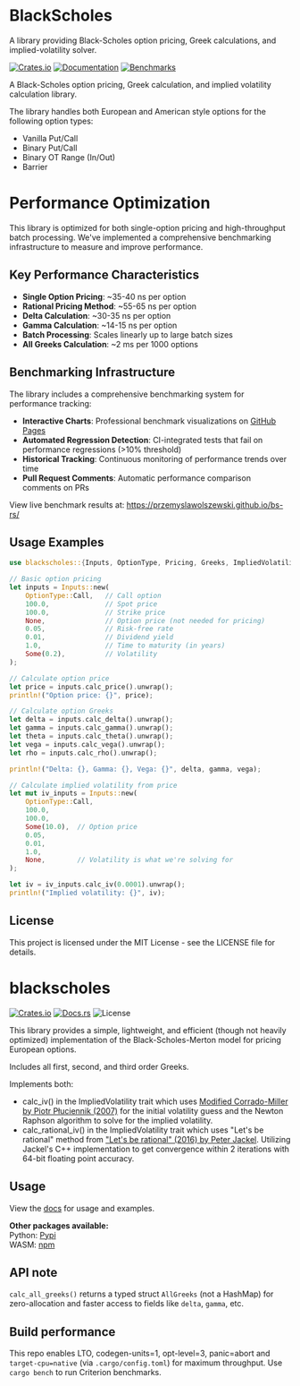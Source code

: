 # BlackScholes
A library providing Black-Scholes option pricing, Greek calculations, and implied-volatility solver.

[![Crates.io](https://img.shields.io/crates/v/blackscholes.svg)](https://crates.io/crates/blackscholes)
[![Documentation](https://docs.rs/blackscholes/badge.svg)](https://docs.rs/blackscholes)
[![Benchmarks](https://img.shields.io/badge/Benchmarks-GitHub%20Pages-blue)](https://przemyslawolszewski.github.io/bs-rs/)

A Black-Scholes option pricing, Greek calculation, and implied volatility calculation library.

The library handles both European and American style options for the following option types:
- Vanilla Put/Call
- Binary Put/Call
- Binary OT Range (In/Out)
- Barrier


# Performance Optimization

This library is optimized for both single-option pricing and high-throughput batch processing. We've implemented a comprehensive benchmarking infrastructure to measure and improve performance.

## Key Performance Characteristics

- **Single Option Pricing**: ~35-40 ns per option
- **Rational Pricing Method**: ~55-65 ns per option
- **Delta Calculation**: ~30-35 ns per option
- **Gamma Calculation**: ~14-15 ns per option
- **Batch Processing**: Scales linearly up to large batch sizes
- **All Greeks Calculation**: ~2 ms per 1000 options

## Benchmarking Infrastructure

The library includes a comprehensive benchmarking system for performance tracking:

- **Interactive Charts**: Professional benchmark visualizations on [GitHub Pages](https://przemyslawolszewski.github.io/bs-rs/)
- **Automated Regression Detection**: CI-integrated tests that fail on performance regressions (>10% threshold)
- **Historical Tracking**: Continuous monitoring of performance trends over time
- **Pull Request Comments**: Automatic performance comparison comments on PRs

View live benchmark results at: https://przemyslawolszewski.github.io/bs-rs/

## Usage Examples

```rust
use blackscholes::{Inputs, OptionType, Pricing, Greeks, ImpliedVolatility};

// Basic option pricing
let inputs = Inputs::new(
    OptionType::Call,   // Call option
    100.0,              // Spot price
    100.0,              // Strike price
    None,               // Option price (not needed for pricing)
    0.05,               // Risk-free rate
    0.01,               // Dividend yield
    1.0,                // Time to maturity (in years)
    Some(0.2),          // Volatility
);

// Calculate option price
let price = inputs.calc_price().unwrap();
println!("Option price: {}", price);

// Calculate option Greeks
let delta = inputs.calc_delta().unwrap();
let gamma = inputs.calc_gamma().unwrap();
let theta = inputs.calc_theta().unwrap();
let vega = inputs.calc_vega().unwrap();
let rho = inputs.calc_rho().unwrap();

println!("Delta: {}, Gamma: {}, Vega: {}", delta, gamma, vega);

// Calculate implied volatility from price
let mut iv_inputs = Inputs::new(
    OptionType::Call,
    100.0,
    100.0,
    Some(10.0),  // Option price
    0.05,
    0.01,
    1.0,
    None,        // Volatility is what we're solving for
);

let iv = iv_inputs.calc_iv(0.0001).unwrap();
println!("Implied volatility: {}", iv);
```

## License

This project is licensed under the MIT License - see the LICENSE file for details.

# blackscholes
[![Crates.io](https://img.shields.io/crates/v/blackscholes)](https://crates.io/crates/blackscholes)
[![Docs.rs](https://docs.rs/blackscholes/badge.svg)](https://docs.rs/blackscholes)
![License](https://img.shields.io/crates/l/blackscholes)
  
This library provides a simple, lightweight, and efficient (though not heavily optimized) implementation of the Black-Scholes-Merton model for pricing European options.  
  
Includes all first, second, and third order Greeks.  

Implements both:  

- calc_iv() in the ImpliedVolatility trait which uses [Modified Corrado-Miller by Piotr Płuciennik (2007)](https://sin.put.poznan.pl/files/download/37938) for the initial volatility guess and the Newton Raphson algorithm to solve for the implied volatility.
- calc_rational_iv() in the ImpliedVolatility trait which uses "Let's be rational" method from ["Let's be rational" (2016) by Peter Jackel](http://www.jaeckel.org/LetsBeRational.pdf).  Utilizing Jackel's C++ implementation to get convergence within 2 iterations with 64-bit floating point accuracy.
  
## Usage  
  
View the [docs](https://docs.rs/blackscholes) for usage and examples.  
  
**Other packages available:**  
Python: [Pypi](https://pypi.org/project/blackscholes-python/)  
WASM: [npm](https://www.npmjs.com/package/@haydenr4/blackscholes_wasm)  

## API note

`calc_all_greeks()` returns a typed struct `AllGreeks` (not a HashMap) for zero-allocation and faster access to fields like `delta`, `gamma`, etc.

## Build performance

This repo enables LTO, codegen-units=1, opt-level=3, panic=abort and `target-cpu=native` (via `.cargo/config.toml`) for maximum throughput. Use `cargo bench` to run Criterion benchmarks.
